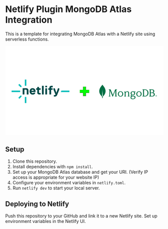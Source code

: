 # Netlify Plugin MongoDB Atlas Integration

This is a template for integrating MongoDB Atlas with a Netlify site using serverless functions.

![Netlift and MongoDB](./images/netlify+mdb.png)

## Setup

1. Clone this repository.
2. Install dependencies with `npm install`.
3. Set up your MongoDB Atlas database and get your URI. (Verify IP access is appropriate for your website IP)
4. Configure your environment variables in `netlify.toml`.
5. Run `netlify dev` to start your local server.

## Deploying to Netlify

Push this repository to your GitHub and link it to a new Netlify site. Set up environment variables in the Netlify UI.
